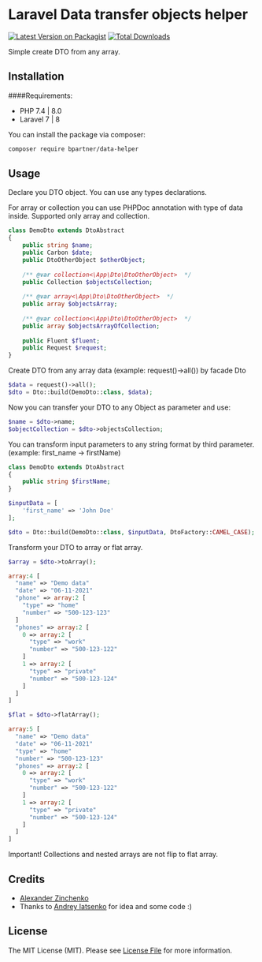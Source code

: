 # Laravel Data transfer objects helper

[![Latest Version on Packagist](https://img.shields.io/packagist/v/bpartner/data-helper.svg?style=flat-square)](https://packagist.org/packages/bpartner/dto)
[![Total Downloads](https://img.shields.io/packagist/dt/bpartner/data-helper.svg?style=flat-square)](https://packagist.org/packages/bpartner/dto)


Simple create DTO from any array.

## Installation

####Requirements:
- PHP 7.4 | 8.0
- Laravel 7 | 8

You can install the package via composer:

```bash
composer require bpartner/data-helper
```

## Usage
Declare you DTO object. You can use any types declarations.

For array or collection you can use PHPDoc annotation with type of data inside. Supported only array and collection.

```php
class DemoDto extends DtoAbstract
{
    public string $name;
    public Carbon $date;
    public DtoOtherObject $otherObject;
    
    /** @var collection<\App\Dto\DtoOtherObject>  */
    public Collection $objectsCollection;
    
    /** @var array<\App\Dto\DtoOtherObject>  */
    public array $objectsArray;
    
    /** @var collection<\App\Dto\DtoOtherObject>  */
    public array $objectsArrayOfCollection;
    
    public Fluent $fluent;
    public Request $request;
}
```

Create DTO from any array data (example: request()->all()) by facade Dto

```php
$data = request()->all();
$dto = Dto::build(DemoDto::class, $data);
```

Now you can transfer your DTO to any Object as parameter and use:

```php
$name = $dto->name;
$objectCollection = $dto->objectsCollection;
```

You can transform input parameters to any string format by third parameter. (example: first_name -> firstName)

```php
class DemoDto extends DtoAbstract
{
    public string $firstName;
}

$inputData = [
    'first_name' => 'John Doe'
];

$dto = Dto::build(DemoDto::class, $inputData, DtoFactory::CAMEL_CASE);

```

Transform your DTO to array or flat array.

```php
$array = $dto->toArray();

array:4 [
  "name" => "Demo data"
  "date" => "06-11-2021"
  "phone" => array:2 [
    "type" => "home"
    "number" => "500-123-123"
  ]
  "phones" => array:2 [
    0 => array:2 [
      "type" => "work"
      "number" => "500-123-122"
    ]
    1 => array:2 [
      "type" => "private"
      "number" => "500-123-124"
    ]
  ]
]

$flat = $dto->flatArray();

array:5 [                       
  "name" => "Demo data"         
  "date" => "06-11-2021"        
  "type" => "home"              
  "number" => "500-123-123"     
  "phones" => array:2 [         
    0 => array:2 [              
      "type" => "work"          
      "number" => "500-123-122" 
    ]                           
    1 => array:2 [              
      "type" => "private"       
      "number" => "500-123-124" 
    ]                           
  ]                             
]                               
```
Important! Collections and nested arrays are not flip to flat array.

## Credits

- [Alexander Zinchenko](https://github.com/bpartner)
- Thanks to [Andrey Iatsenko](https://github.com/yzen-dev/plain-to-class)  for idea and some code :)

## License

The MIT License (MIT). Please see [License File](LICENSE.md) for more information.
